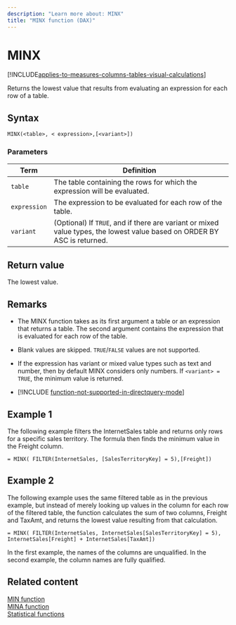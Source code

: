 ```yaml
---
description: "Learn more about: MINX"
title: "MINX function (DAX)"
---
```

# MINX

[!INCLUDE[applies-to-measures-columns-tables-visual-calculations](includes/applies-to-measures-columns-tables-visual-calculations.md)]

Returns the lowest value that results from evaluating an expression for each row of a table.  

## Syntax

```dax
MINX(<table>, < expression>,[<variant>])  
```
  
### Parameters
  
|Term|Definition|  
|--------|--------------|  
|`table`|The table containing the rows for which the expression will be evaluated.|  
|`expression`|The expression to be evaluated for each row of the table.|  
|`variant`|(Optional) If `TRUE`, and if there are variant or mixed value types, the lowest value based on ORDER BY ASC is returned.|
  
## Return value

The lowest value.  
  
## Remarks

- The MINX function takes as its first argument a table or an expression that returns a table. The second argument contains the expression that is evaluated for each row of the table.  
  
- Blank values are skipped. `TRUE`/`FALSE` values are not supported.

- If the expression has variant or mixed value types such as text and number, then by default MINX considers only numbers. If `<variant> = TRUE`, the minimum value is returned.

- [!INCLUDE [function-not-supported-in-directquery-mode](includes/function-not-supported-in-directquery-mode.md)]

## Example 1

The following example filters the InternetSales table and returns only rows for a specific sales territory. The formula then finds the minimum value in the Freight column.  
  
```dax
= MINX( FILTER(InternetSales, [SalesTerritoryKey] = 5),[Freight])  
```
  
## Example 2

The following example uses the same filtered table as in the previous example, but instead of merely looking up values in the column for each row of the filtered table, the function calculates the sum of two columns, Freight and TaxAmt, and returns the lowest value resulting from that calculation.  
  
```dax
= MINX( FILTER(InternetSales, InternetSales[SalesTerritoryKey] = 5), InternetSales[Freight] + InternetSales[TaxAmt])  
```

In the first example, the names of the columns are unqualified. In the second example, the column names are fully qualified.  
  
## Related content

[MIN function](min-function-dax.md)  
[MINA function](mina-function-dax.md)  
[Statistical functions](statistical-functions-dax.md)  
